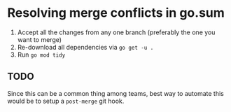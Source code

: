 # Resolving merge conflicts in go.sum


1. Accept all the changes from any one branch (preferably the one you want to merge)
2. Re-download all dependencies via `go get -u .`
3. Run `go mod tidy`

## TODO

Since this can be a common thing among teams, best way to automate this would be to setup a `post-merge` git hook.
